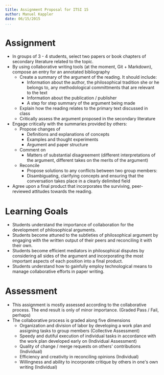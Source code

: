 ```yaml
---
title: Assignment Proposal for ITSI 15
author: Manuel Kappler
date: 06/15/2015
...
```


# Assignment

- In groups of 3 - 4 students, select two papers or book chapters of secondary literature related to the topic.
- By using collaborative writing tools (at the moment, Git + Markdown), compose an entry for an annotated bibliography
    - Create a summary of the argument of the reading. It should include:
        - Information about the author, the philosophical tradition she or he belongs to, any methodological committments that are relevant to the text
        - Information about the publication / publisher
        - A step for step summary of the argument being made
    - Explain how the reading relates to the primary text discussed in class
    - Critically assess the argument proposed in the secondary literature
- Engage critically with the summaries provided by others:
    - Propose changes of
        - Definitions and explanations of concepts
        - Examples and thought experiments
        - Argument and paper structure
    - Comment on
        - Matters of substantial disagreement (different interpretations of the argument, different takes on the merits of the argument)
    - Reconcile
        - Propose solutions to any conflicts between two group members:
        - Disambiguating, clarifying concepts and ensuring that the conversation takes place in a clearly delimited field
- Agree upon a final product that incorporates the surviving, peer-reviewed attitudes towards the reading.

# Learning Goals

- Students understand the importance of collaboration for the development of philosophical arguments.
- Students become attuned to the subtleties of philosophical argument by engaging with the written output of their peers and reconciling it with their own.
- Students become efficient mediators in philosophical disputes by considering all sides of the argument and incorporating the most important aspects of each position into a final product.
- Students understand how to gainfully employ technological means to manage collaborative efforts in paper writing.


# Assessment

- This assignment is mostly assessed according to the collaborative process. The end result is only of minor importance. (Graded Pass / Fail, perhaps)
- The collaborative process is graded along five dimensions
    - Organization and division of labor by developing a work plan and assigning tasks to group members (Collective Assessment)
    - Speedy and dutiful execution of individual tasks in accordance with the work plan developed early on (Individual Assessment)
    - Quality of change / merge requests on others' contributions (Individual)
    - Efficiency and creativity in reconciling opinions (Individual)
    - Willingness and ability to incorporate critique by others in one's own writing (Individual)
